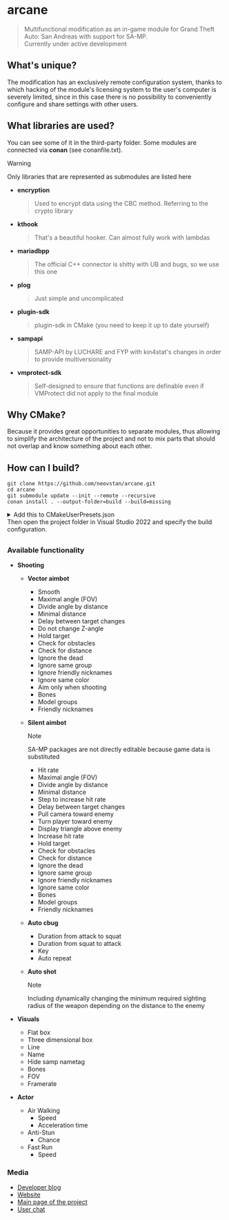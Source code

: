 # arcane
> Multifunctional modification as an in-game module for Grand Theft Auto: San Andreas with support for SA-MP.  
> Currently under active development
## What's unique?
The modification has an exclusively remote configuration system, thanks to which hacking of the module's licensing system to the user's computer is severely limited, since in this case there is no possibility to conveniently configure and share settings with other users.
## What libraries are used?
You can see some of it in the third-party folder. Some modules are connected via **conan** (see conanfile.txt).
> [!WARNING]
> Only libraries that are represented as submodules are listed here
* **encryption**
  > Used to encrypt data using the CBC method. Referring to the crypto library
* **kthook**
  > That's a beautiful hooker. Can almost fully work with lambdas
* **mariadbpp**
  > The official C++ connector is shitty with UB and bugs, so we use this one
* **plog**
  > Just simple and uncomplicated
* **plugin-sdk**
  > plugin-sdk in CMake (you need to keep it up to date yourself)
* **sampapi**
  > SAMP-API by LUCHARE and FYP with kin4stat's changes in order to provide multiversionality
* **vmprotect-sdk**
  > Self-designed to ensure that functions are definable even if VMProtect did not apply to the final module
## Why CMake?
Because it provides great opportunities to separate modules, thus allowing to simplify the architecture of the project and not to mix parts that should not overlap and know something about each other.
## How can I build?
```
git clone https://github.com/neovstan/arcane.git
cd arcane
git submodule update --init --remote --recursive
conan install . --output-folder=build --build=missing
```
<details>
  <summary>Add this to CMakeUserPresets.json</summary>
  
  ```
  "configurePresets": [
      {
          "name": "release",
          "inherits": "conan-default",
          "cacheVariables": {
              "CMAKE_PREFIX_PATH": "your path to qt",
              "VMP_DEBUG": "OFF"
          }
      },
      {
          "name": "debug",
          "inherits": "conan-default",
          "cacheVariables": {
              "CMAKE_PREFIX_PATH": "your path to qt",
              "VMP_DEBUG": "ON"
          }
      }
  ],
  "buildPresets": [
      {
          "name": "release",
          "configurePreset": "release"
      },
      {
          "name": "debug",
          "configurePreset": "debug"
      }
  ]
  ```
</details>
Then open the project folder in Visual Studio 2022 and specify the build configuration.

## 
### Available functionality
* **Shooting**
  * **Vector aimbot**
    * Smooth
    * Maximal angle (FOV)
    * Divide angle by distance
    * Minimal distance
    * Delay between target changes
    * Do not change Z-angle
    * Hold target
    * Check for obstacles
    * Check for distance
    * Ignore the dead
    * Ignore same group
    * Ignore friendly nicknames
    * Ignore same color
    * Aim only when shooting
    * Bones
    * Model groups
    * Friendly nicknames
  * **Silent aimbot**

    > [!NOTE]
    > SA-MP packages are not directly editable because game data is substituted
    * Hit rate
    * Maximal angle (FOV)
    * Divide angle by distance
    * Minimal distance
    * Step to increase hit rate
    * Delay between target changes
    * Pull camera toward enemy
    * Turn player toward enemy
    * Display triangle above enemy
    * Increase hit rate
    * Hold target
    * Check for obstacles
    * Check for distance
    * Ignore the dead
    * Ignore same group
    * Ignore friendly nicknames
    * Ignore same color
    * Bones
    * Model groups
    * Friendly nicknames
  * **Auto cbug**
    * Duration from attack to squat
    * Duration from squat to attack
    * Key
    * Auto repeat
  * **Auto shot**

    > [!NOTE]
    > Including dynamically changing the minimum required sighting radius of the weapon depending on the distance to the enemy
* **Visuals**

  * Flat box
  * Three dimensional box
  * Line
  * Name
  * Hide samp nametag
  * Bones
  * FOV
  * Framerate
* **Actor**
  * Air Walking
    * Speed
    * Acceleration time
  * Anti-Stun
    * Chance
  * Fast Run
    * Speed
### Media
* [Developer blog](https://t.me/arcanedev)
* [Website](https://arcane.su)
* [Main page of the project](https://vk.com/arcanesamp)
* [User chat](https://vk.me/join/AJQ1d0FBaxjsqxH21BTDia9L)
